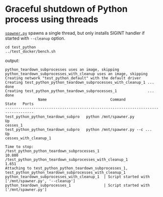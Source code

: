 # Graceful shutdown of Python process using threads

[`spawner.py`](./spawner.py) spawns a single thread, but only installs SIGINT handler if started with `--cleanup` option.

    cd test_python
    ../test_docker/bench.sh

output:

    python_teardown_subprocesses uses an image, skipping
    python_teardown_subprocesses_with_cleanup uses an image, skipping
    Creating network "test_python_default" with the default driver
    Creating test_python_python_teardown_subprocesses_with_cleanup_1 ... done
    Creating test_python_python_teardown_subprocesses_1              ... done
                   Name                             Command               State   Ports
    -----------------------------------------------------------------------------------
    test_python_python_teardown_subpro   python /mnt/spawner.py           Up
    cesses_1
    test_python_python_teardown_subpro   python /mnt/spawner.py --c ...   Up
    cesses_with_cleanup_1

    Time to stop:
    /test_python_python_teardown_subprocesses_1
    10.880
    /test_python_python_teardown_subprocesses_with_cleanup_1
    1.651
    Attaching to test_python_python_teardown_subprocesses_1, test_python_python_teardown_subprocesses_with_cleanup_1
    python_teardown_subprocesses_with_cleanup_1  | Script started with ['/mnt/spawner.py', '--cleanup']
    python_teardown_subprocesses_1               | Script started with ['/mnt/spawner.py']
